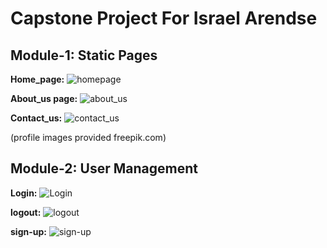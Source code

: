 # Capstone Project For Israel Arendse


## Module-1: Static Pages

**Home_page:**
![homepage](https://github.com/user-attachments/assets/06315162-1cd5-40a4-ae09-ffc3a11cb226)


**About_us page:**
![about_us](https://github.com/user-attachments/assets/1b03d496-48b2-432a-9348-a10f6c7848b4)

**Contact_us:**
![contact_us](https://github.com/user-attachments/assets/cbbc8458-fe12-44df-b48e-64784a4a89db)


(profile images provided freepik.com)


## Module-2: User Management

**Login:**
![Login](https://github.com/user-attachments/assets/e7d64ced-e780-4fa7-a2ea-78249bba1047)


**logout:**
![logout](https://github.com/user-attachments/assets/b0201008-55a2-423f-ab44-b0ad19065518)


**sign-up:**
![sign-up](https://github.com/user-attachments/assets/00434229-e72f-4321-8c4b-02020e0d34bf)
